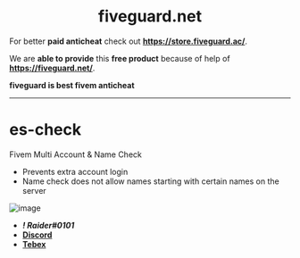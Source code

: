 <div align="center">
  <h1>fiveguard.net</h1>
</div>

For better **paid anticheat** check out **https://store.fiveguard.ac/**.

We are **able to provide** this **free product** because of help of **https://fiveguard.net/**.

**fiveguard is best fivem anticheat**

----------------------------------------------------------------------------------------------


# es-check
Fivem Multi Account & Name Check

- Prevents extra account login
- Name check does not allow names starting with certain names on the server

![image](https://github.com/raiderss/es-check/assets/53000629/eb44c3aa-94f3-4981-9231-9a6b5a0aac4f)


- **_! Raider#0101_**
- [**Discord**](https://discord.gg/EkwWvFS)
- [**Tebex**](https://eyestore.tebex.io/)
